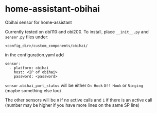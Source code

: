 # home-assistant-obihai
Obihai sensor for home-assistant

Currently tested on obi110 and obi200. To install, place `__init__.py` and `sensor.py` files under:

`<config_dir>/custom_components/obihai/`


in the configuration.yaml add
```
sensor:
  - platform: obihai
    host: <IP of obihai>
    password: <password>
```

`sensor.obihai_port_status` will be either `On Hook` `Off Hook` or `Ringing` (maybe something else too)

The other sensors will be `0` if no active calls and `1` if there is an active call (number may be higher if you have more lines on the same SP line)
